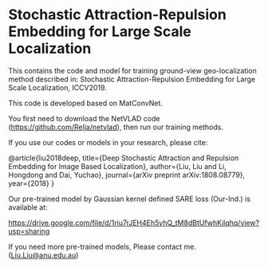 
# Stochastic Attraction-Repulsion Embedding for Large Scale Localization

This contains the code and model for training ground-view geo-localization method described in: Stochastic Attraction-Repulsion Embedding for Large Scale Localization, ICCV2019. 





This code is developed based on MatConvNet.

You first need to download the NetVLAD code (https://github.com/Relja/netvlad), then run our training methods. 


If you use our codes or models in your research, please cite:

@article{liu2018deep,
  title={Deep Stochastic Attraction and Repulsion Embedding for Image Based Localization},
  author={Liu, Liu and Li, Hongdong and Dai, Yuchao},
  journal={arXiv preprint arXiv:1808.08779},
  year={2018}
}


Our pre-trained model by Gaussian kernel defined SARE loss (Our-Ind.) is available at:

https://drive.google.com/file/d/1riu7rJEH4Eh5vhQ_tM8dBtUfwhKilqhq/view?usp=sharing

If you need more pre-trained models, Please contact me. (Liu.Liu@anu.edu.au) 

